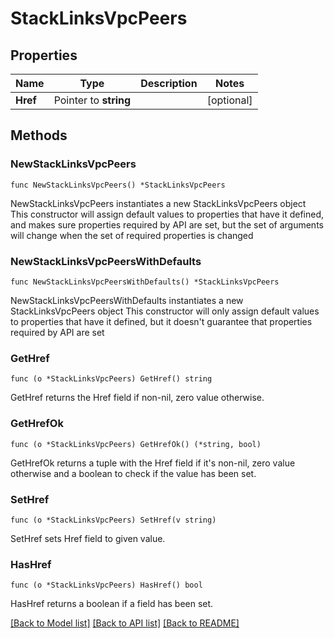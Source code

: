 # StackLinksVpcPeers

## Properties

Name | Type | Description | Notes
------------ | ------------- | ------------- | -------------
**Href** | Pointer to **string** |  | [optional] 

## Methods

### NewStackLinksVpcPeers

`func NewStackLinksVpcPeers() *StackLinksVpcPeers`

NewStackLinksVpcPeers instantiates a new StackLinksVpcPeers object
This constructor will assign default values to properties that have it defined,
and makes sure properties required by API are set, but the set of arguments
will change when the set of required properties is changed

### NewStackLinksVpcPeersWithDefaults

`func NewStackLinksVpcPeersWithDefaults() *StackLinksVpcPeers`

NewStackLinksVpcPeersWithDefaults instantiates a new StackLinksVpcPeers object
This constructor will only assign default values to properties that have it defined,
but it doesn't guarantee that properties required by API are set

### GetHref

`func (o *StackLinksVpcPeers) GetHref() string`

GetHref returns the Href field if non-nil, zero value otherwise.

### GetHrefOk

`func (o *StackLinksVpcPeers) GetHrefOk() (*string, bool)`

GetHrefOk returns a tuple with the Href field if it's non-nil, zero value otherwise
and a boolean to check if the value has been set.

### SetHref

`func (o *StackLinksVpcPeers) SetHref(v string)`

SetHref sets Href field to given value.

### HasHref

`func (o *StackLinksVpcPeers) HasHref() bool`

HasHref returns a boolean if a field has been set.


[[Back to Model list]](../README.md#documentation-for-models) [[Back to API list]](../README.md#documentation-for-api-endpoints) [[Back to README]](../README.md)


